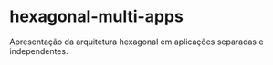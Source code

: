 # hexagonal-multi-apps
Apresentação da arquitetura hexagonal em aplicações separadas e independentes.
